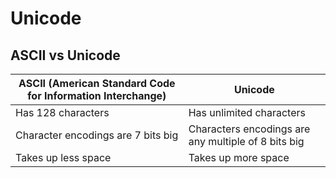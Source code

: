 # Unicode

## ASCII vs Unicode

| ASCII (American Standard Code for Information Interchange) | Unicode |
|-|-|
| Has 128 characters | Has unlimited characters |
| Character encodings are 7 bits big | Characters encodings are any multiple of 8 bits big |
| Takes up less space | Takes up more space |